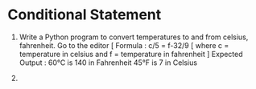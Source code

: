 # Conditional Statement 
1. Write a Python program to convert temperatures to and from celsius, fahrenheit. Go to the editor
[ Formula : c/5 = f-32/9 [ where c = temperature in celsius and f = temperature in fahrenheit ]
Expected Output :
60°C is 140 in Fahrenheit
45°F is 7 in Celsius

2. 

